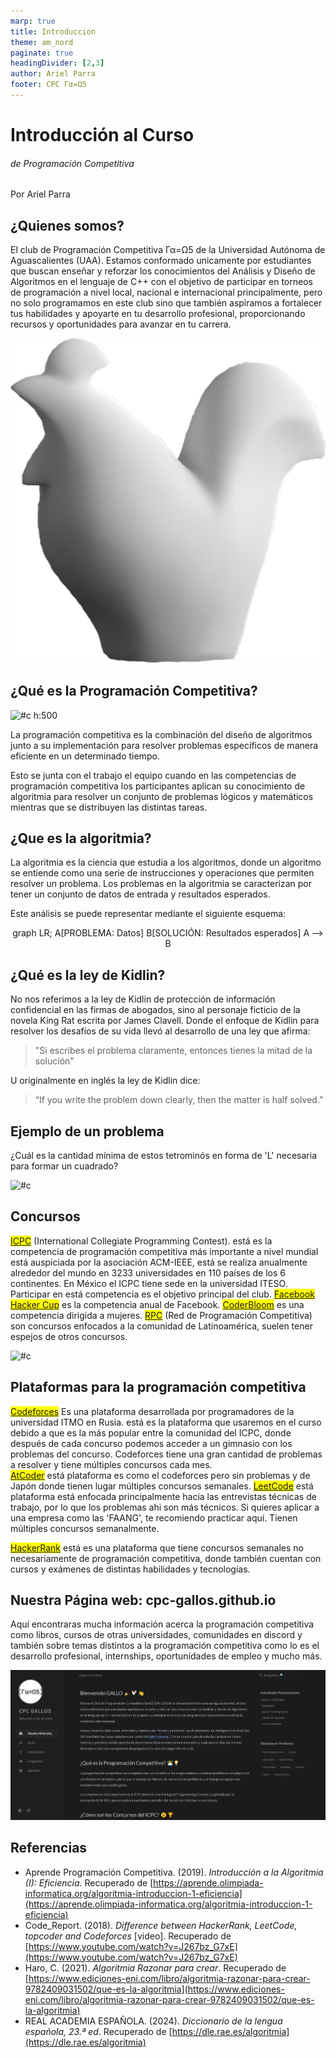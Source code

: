 ```yaml
---
marp: true
title: Introduccion
theme: am_nord
paginate: true
headingDivider: [2,3]
author: Ariel Parra
footer: CPC Γα=Ω5
---
```


<!-- _class: cover_e -->
<!-- _paginate: "" -->
<!-- _footer: ![](./img/GALLOS_black_rectangle_transparent.png) -->
<!-- _header: ![](./img/GALLOS_white_square_transparent.png) -->

# <!-- fit -->Introducción al Curso

###### de Programación Competitiva

Por Ariel Parra


## ¿Quienes somos?

<!-- _class: cols-2 -->

<div class=ldiv>
El club de Programación Competitiva Γα=Ω5 de la Universidad Autónoma de Aguascalientes (UAA). Estamos conformado unicamente por estudiantes que buscan enseñar y reforzar los conocimientos del Análisis y Diseño de Algoritmos en el lenguaje de C++ con el objetivo de participar en torneos de programación a nivel local, nacional e internacional principalmente, pero no solo programamos en este club sino que también aspiramos a fortalecer tus habilidades y apoyarte en tu desarrollo profesional, proporcionando recursos y oportunidades para avanzar en tu carrera. 
</div>

<div class=rimg>

![#c](./img/GALLO.png)
</div>

## ¿Qué es la Programación Competitiva?

<!-- _class: cols-2-64 -->

<div class=limg>

![#c h:500 ](https://playfulagency.com/wp-content/uploads/2022/01/Programacion-web.png)
</div>

<div class=rdiv>
La programación competitiva es la combinación del diseño de algoritmos junto a su implementación para resolver problemas específicos de manera eficiente en un determinado tiempo.

Esto se junta con el trabajo el equipo cuando en las competencias de programación competitiva los participantes aplican su conocimiento de algoritmia para resolver un conjunto de problemas lógicos y matemáticos mientras que se distribuyen las distintas tareas.

</div>

## ¿Que es la algoritmia?

<script type="module">
  import mermaid from 'https://cdn.jsdelivr.net/npm/mermaid@10/dist/mermaid.esm.min.mjs';
  mermaid.initialize({ startOnLoad: true });
</script>

La algoritmia es la ciencia que estudia a los algoritmos, donde un algoritmo se entiende como una serie de instrucciones y operaciones que permiten resolver un problema. Los problemas en la algoritmia se caracterizan por tener un conjunto de datos de entrada y resultados esperados.

Este análisis se puede representar mediante el siguiente esquema:

<div class="mermaid" style="text-align: center;">
graph LR;
    A[PROBLEMA: Datos]
    B[SOLUCIÓN: Resultados esperados]
    A --> B
</div>

## ¿Qué es la ley de Kidlin?

No nos referimos a la ley de Kidlin de protección de información confidencial en las firmas de abogados, sino al personaje ficticio de la novela King Rat escrita por James Clavell. Donde el enfoque de Kidlin para resolver los desafíos de su vida llevó al desarrollo de una ley que afirma: 
> "Si escribes el problema claramente, entonces tienes la mitad de la solución"

U originalmente en inglés la ley de Kidlin dice:

> “If you write the problem down clearly, then the matter is half solved.”

## Ejemplo de un problema

¿Cuál es la cantidad mínima de estos tetrominós en forma de 'L' necesaria para formar un cuadrado?  

![#c](https://encrypted-tbn0.gstatic.com/images?q=tbn:ANd9GcQa86nJwyzB_NztSud-Db4hMkqUZnQYeSGqCw&s)
 

## Concursos

<!-- _class: cols-2 -->

<div class=ldiv>

<mark>[ICPC](https://pda2024.icpcmexico.org/es)</mark> (International Collegiate Programming Contest). está es la competencia de programación competitiva más importante a nivel mundial está auspiciada por la asociación ACM-IEEE, está se realiza anualmente alrededor del mundo en 3233 universidades en 110 países de los 6 continentes. En México el ICPC tiene sede en la universidad ITESO. Participar en está competencia es el objetivo principal del club. 
<mark>[Facebook Hacker Cup](https://www.facebook.com/codingcompetitions/hacker-cup)</mark> es la competencia anual de Facebook.
<mark>[CoderBloom](https://www.linkedin.com/company/coderbloom)</mark> es una competencia dirigida a mujeres.
<mark>[RPC](https://www.facebook.com/RedProgramacionCompetitiva/)</mark> (Red de Programación Competitiva) son concursos enfocados a la comunidad de Latinoamérica, suelen tener espejos de otros concursos.
</div>

<div class=rimg>

![#c](https://acm.iteso.mx/share/fase4_wf.jpg)
</div>

## Plataformas para la programación competitiva 

<mark> [Codeforces](https://codeforces.com/)</mark> Es una plataforma desarrollada por programadores de la universidad ITMO en Rusia. está es la plataforma que usaremos en el curso debido a que es la más popular entre la comunidad del ICPC, donde después de cada concurso podemos acceder a un gimnasio con los problemas del concurso. Codeforces tiene una gran cantidad de problemas a resolver y tiene múltiples concursos cada mes.  
<mark>[AtCoder](https://atcoder.jp/)</mark> está plataforma es como el codeforces pero sin problemas y de Japón donde tienen lugar múltiples concursos semanales.
<mark>[LeetCode](https://leetcode.com/contest/)</mark> está plataforma está enfocada principalmente hacia las entrevistas técnicas de trabajo, por lo que los problemas ahi son más técnicos. Si quieres aplicar a una empresa como las 'FAANG', te recomiendo practicar aquí. Tienen múltiples concursos semanalmente.
<!-- Facebook Apple Amazón Netflix  Google -->
<mark>[HackerRank](https://www.hackerrank.com/contests)</mark> está es una plataforma que tiene concursos semanales no necesariamente de programación competitiva, donde también cuentan con cursos y exámenes de distintas habilidades y tecnologías.

## Nuestra Página web: cpc-gallos.github.io

Aquí encontraras mucha información acerca la programación competitiva como libros, cursos de otras universidades, comunidades en discord y también sobre temas distintos a la programación competitiva como lo es el desarrollo profesional, internships, oportunidades de empleo y mucho más. 

![#c](./img/0-GALLOS_website.png)



## Referencias

- Aprende Programación Competitiva. (2019). *Introducción a la Algoritmia (I): Eficiencia*. Recuperado de [https://aprende.olimpiada-informatica.org/algoritmia-introduccion-1-eficiencia](https://aprende.olimpiada-informatica.org/algoritmia-introduccion-1-eficiencia)
- Code_Report. (2018). *Difference between HackerRank, LeetCode, topcoder and Codeforces* [video]. Recuperado de [https://www.youtube.com/watch?v=J267bz_G7xE](https://www.youtube.com/watch?v=J267bz_G7xE) 
- Haro, C. (2021). *Algoritmia Razonar para crear*. Recuperado de [https://www.ediciones-eni.com/libro/algoritmia-razonar-para-crear-9782409031502/que-es-la-algoritmia](https://www.ediciones-eni.com/libro/algoritmia-razonar-para-crear-9782409031502/que-es-la-algoritmia)
- REAL ACADEMIA ESPAÑOLA. (2024). *Diccionario de la lengua española, 23.ª ed*. Recuperado de [https://dle.rae.es/algoritmia](https://dle.rae.es/algoritmia) 